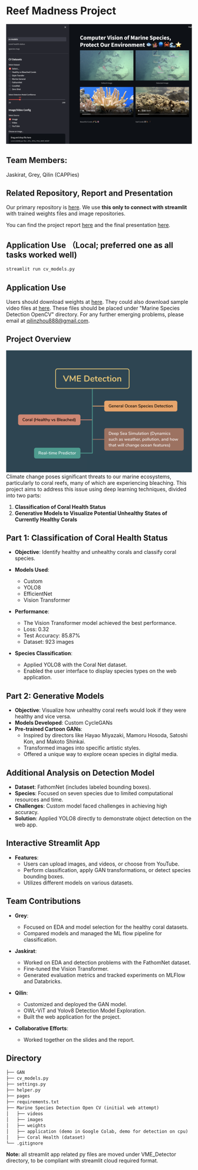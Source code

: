 # Reef Madness Project
![Enjoy our Reef Madness](https://github.com/QilinZhou56/VME_Detector/blob/main/ReefMadness.png)
## Team Members:
Jaskirat, Grey, Qilin (CAPPies)

## Related Repository, Report and Presentation
Our primary repository is [here](https://github.com/jaskcodes/Reef-madness/tree/main/detection_opencv_streamlit/application). We use **this only to connect with streamlit** with trained weights files and image repositories. 

You can find the project report [here](https://github.com/QilinZhou56/VME_Detector/blob/main/project_report.pdf) and the final presentation [here](https://github.com/QilinZhou56/VME_Detector/blob/main/presentation.pdf).

## 

## Application Use （Local; preferred one as all tasks worked well)
```bash
streamlit run cv_models.py
```
## Application Use 
Users should download weights at [here](https://drive.google.com/drive/folders/1CaCDrzdqK_Nx_ZMj6eVXXsDuwv6nm9bz?usp=drive_link). They could also download sample video files at [here](https://drive.google.com/drive/folders/1GGrGFj3aGKB7I294s7Y-GpIbd2vm9kZ1?usp=drive_link). These files should be placed under "Marine Species Detection OpenCV" directory. For any further emerging problems, please email at [qilinzhou888@gmail.com](mailto:qilinzhou888@gmail.com). 

## Project Overview
![schema](Marine%20Species%20Detection%20OpenCV/schema.png)
Climate change poses significant threats to our marine ecosystems, particularly to coral reefs, many of which are experiencing bleaching. This project aims to address this issue using deep learning techniques, divided into two parts: 

1. **Classification of Coral Health Status**
2. **Generative Models to Visualize Potential Unhealthy States of Currently Healthy Corals**

## Part 1: Classification of Coral Health Status

- **Objective**: Identify healthy and unhealthy corals and classify coral species.
- **Models Used**: 
  - Custom
  - YOLO8
  - EfficientNet
  - Vision Transformer

- **Performance**: 
  - The Vision Transformer model achieved the best performance.
  - Loss: 0.32
  - Test Accuracy: 85.87%
  - Dataset: 923 images

- **Species Classification**:
  - Applied YOLO8 with the Coral Net dataset.
  - Enabled the user interface to display species types on the web application.

## Part 2: Generative Models

- **Objective**: Visualize how unhealthy coral reefs would look if they were healthy and vice versa.
- **Models Developed**: Custom CycleGANs
- **Pre-trained Cartoon GANs**:
  - Inspired by directors like Hayao Miyazaki, Mamoru Hosoda, Satoshi Kon, and Makoto Shinkai.
  - Transformed images into specific artistic styles.
  - Offered a unique way to explore ocean species in digital media.

## Additional Analysis on Detection Model

- **Dataset**: FathomNet (includes labeled bounding boxes).
- **Species**: Focused on seven species due to limited computational resources and time.
- **Challenges**: Custom model faced challenges in achieving high accuracy.
- **Solution**: Applied YOLO8 directly to demonstrate object detection on the web app.

## Interactive Streamlit App

- **Features**:
  - Users can upload images, and videos, or choose from YouTube.
  - Perform classification, apply GAN transformations, or detect species bounding boxes.
  - Utilizes different models on various datasets.

## Team Contributions

- **Grey**:
  - Focused on EDA and model selection for the healthy coral datasets.
  - Compared models and managed the ML flow pipeline for classification.

- **Jaskirat**:
  - Worked on EDA and detection problems with the FathomNet dataset.
  - Fine-tuned the Vision Transformer.
  - Generated evaluation metrics and tracked experiments on MLFlow and Databricks.

- **Qilin**:
  - Customized and deployed the GAN model.
  - OWL-ViT and Yolov8 Detection Model Exploration.
  - Built the web application for the project.

- **Collaborative Efforts**:
  - Worked together on the slides and the report.
    
## Directory 
```plaintext
├── GAN
├── cv_models.py
├── settings.py
├── helper.py
├── pages
├── requirements.txt
├── Marine Species Detection Open CV (initial web attempt)
│   ├── videos
│   ├── images
│   ├── weights
│   ├── application (demo in Google Colab, demo for detection on cpu)
│   ├── Coral Health (dataset)
└── .gitignore
```
**Note:** all streamlit app related py files are moved under VME_Detector directory, to be compliant with streamlit cloud required format.


